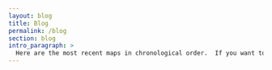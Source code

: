 ```yaml
---
layout: blog
title: Blog
permalink: /blog
section: blog
intro_paragraph: >
  Here are the most recent maps in chronological order.  If you want to view maps by state, [go here](/maps-by-state).
---
```

